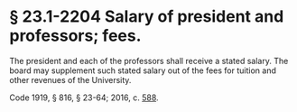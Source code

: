# § 23.1-2204 Salary of president and professors; fees.

<p>The president and each of the professors shall receive a stated salary. The board may supplement such stated salary out of the fees for tuition and other revenues of the University.</p><p>Code 1919, § 816, § 23-64; 2016, c. <a href='http://lis.virginia.gov/cgi-bin/legp604.exe?161+ful+CHAP0588'>588</a>.</p>